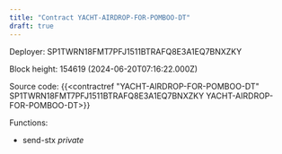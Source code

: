 ```yaml
---
title: "Contract YACHT-AIRDROP-FOR-POMBOO-DT"
draft: true
---
```

Deployer: SP1TWRN18FMT7PFJ1511BTRAFQ8E3A1EQ7BNXZKY


 



Block height: 154619 (2024-06-20T07:16:22.000Z)

Source code: {{<contractref "YACHT-AIRDROP-FOR-POMBOO-DT" SP1TWRN18FMT7PFJ1511BTRAFQ8E3A1EQ7BNXZKY YACHT-AIRDROP-FOR-POMBOO-DT>}}

Functions:

* send-stx _private_
